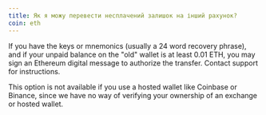 ```yaml
---
title: Як я можу перевести несплачений залишок на інший рахунок?
coin: eth
---
```


If you have the keys or mnemonics (usually a 24 word recovery phrase), and if your unpaid balance on the "old" wallet is at least 0.01 ETH, you may sign an Ethereum digital message to authorize the transfer. Contact support for instructions.

This option is not available if you use a hosted wallet like Coinbase or Binance, since we have no way of verifying your ownership of an exchange or hosted wallet.
